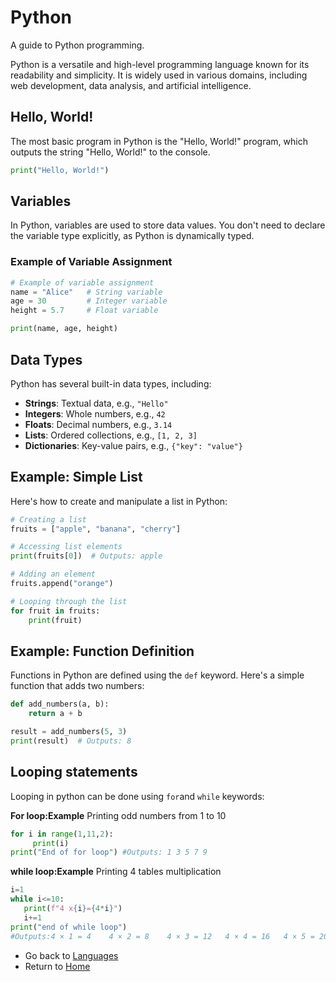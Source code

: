 # Python

A guide to Python programming.

Python is a versatile and high-level programming language known for its readability and simplicity. It is widely used in various domains, including web development, data analysis, and artificial intelligence.

## Hello, World!

The most basic program in Python is the "Hello, World!" program, which outputs the string "Hello, World!" to the console.

```python
print("Hello, World!")
```

## Variables

In Python, variables are used to store data values. You don't need to declare the variable type explicitly, as Python is dynamically typed.

### Example of Variable Assignment

```python
# Example of variable assignment
name = "Alice"   # String variable
age = 30         # Integer variable
height = 5.7     # Float variable

print(name, age, height)
```

## Data Types

Python has several built-in data types, including:
- **Strings**: Textual data, e.g., `"Hello"`
- **Integers**: Whole numbers, e.g., `42`
- **Floats**: Decimal numbers, e.g., `3.14`
- **Lists**: Ordered collections, e.g., `[1, 2, 3]`
- **Dictionaries**: Key-value pairs, e.g., `{"key": "value"}`

## Example: Simple List

Here's how to create and manipulate a list in Python:

```python
# Creating a list
fruits = ["apple", "banana", "cherry"]

# Accessing list elements
print(fruits[0])  # Outputs: apple

# Adding an element
fruits.append("orange")

# Looping through the list
for fruit in fruits:
    print(fruit)
```


## Example: Function Definition

Functions in Python are defined using the `def` keyword. Here's a simple function that adds two numbers:

```python
def add_numbers(a, b):
    return a + b

result = add_numbers(5, 3)
print(result)  # Outputs: 8
```
##  Looping statements
Looping in python can be done using `for`and `while` keywords:

**For loop:Example**
Printing odd numbers from 1 to 10
```python
for i in range(1,11,2):
     print(i)
print("End of for loop") #Outputs: 1 3 5 7 9
```
**while loop:Example**
Printing 4 tables multiplication
```python
i=1
while i<=10:
   print(f"4 x{i}={4*i}")
   i+=1
print("end of while loop")
#Outputs:4 × 1 = 4    4 × 2 = 8    4 × 3 = 12   4 × 4 = 16   4 × 5 = 20   4 × 6 = 24   4 × 7 = 28   4 × 8 = 32   4 × 9 = 36   4 × 10 = 40

```


    





- Go back to [Languages](./index.md)
- Return to [Home](../../index.md)

